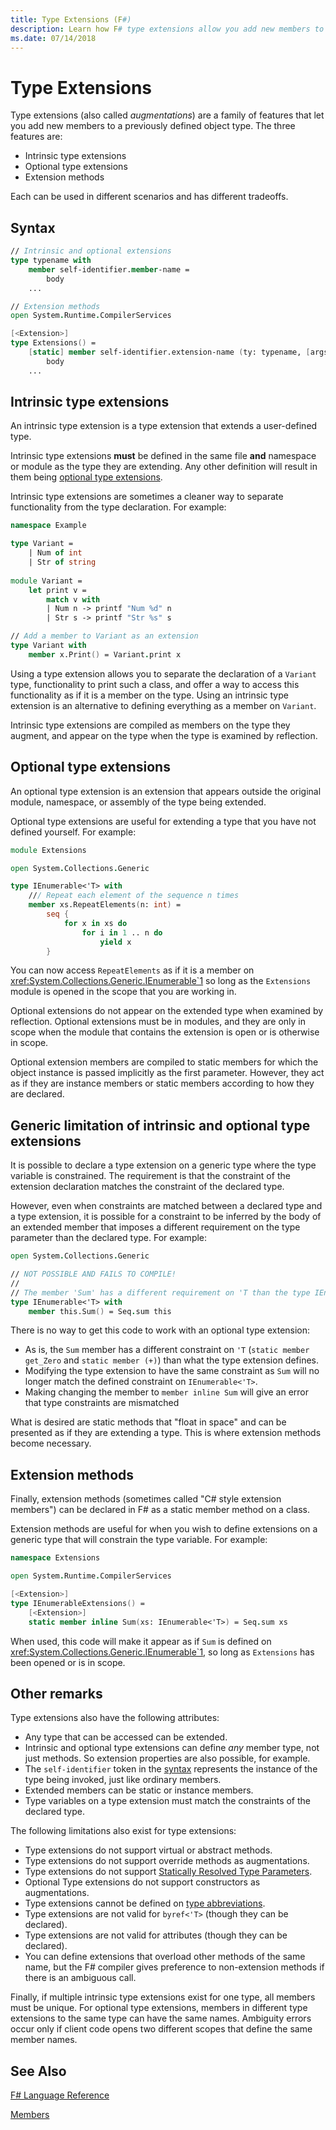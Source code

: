 ```yaml
---
title: Type Extensions (F#)
description: Learn how F# type extensions allow you add new members to a previously defined object type.
ms.date: 07/14/2018
---
```

# Type Extensions

Type extensions (also called _augmentations_) are a family of features that let you add new members to a previously defined object type. The three features are:

* Intrinsic type extensions
* Optional type extensions
* Extension methods

Each can be used in different scenarios and has different tradeoffs.

## Syntax

```fsharp
// Intrinsic and optional extensions
type typename with
    member self-identifier.member-name =
        body
    ...

// Extension methods
open System.Runtime.CompilerServices

[<Extension>]
type Extensions() =
    [static] member self-identifier.extension-name (ty: typename, [args]) =
        body
    ...
```

## Intrinsic type extensions

An intrinsic type extension is a type extension that extends a user-defined type.

Intrinsic type extensions **must** be defined in the same file **and** namespace or module as the type they are extending. Any other definition will result in them being [optional type extensions](type-extensions.md#optional-type-extensions).

Intrinsic type extensions are sometimes a cleaner way to separate functionality from the type declaration. For example:

```fsharp
namespace Example

type Variant =
    | Num of int
    | Str of string
  
module Variant =
    let print v =
        match v with
        | Num n -> printf "Num %d" n
        | Str s -> printf "Str %s" s

// Add a member to Variant as an extension
type Variant with
    member x.Print() = Variant.print x
```

Using a type extension allows you to separate the declaration of a `Variant` type, functionality to print such a class, and offer a way to access this functionality as if it is a member on the type. Using an intrinsic type extension is an alternative to defining everything as a member on `Variant`.

Intrinsic type extensions are compiled as members on the type they augment, and appear on the type when the type is examined by reflection.

## Optional type extensions

An optional type extension is an extension that appears outside the original module, namespace, or assembly of the type being extended.

Optional type extensions are useful for extending a type that you have not defined yourself. For example:

```fsharp
module Extensions

open System.Collections.Generic

type IEnumerable<'T> with
    /// Repeat each element of the sequence n times
    member xs.RepeatElements(n: int) =
        seq {
            for x in xs do
                for i in 1 .. n do
                    yield x
        }
```

You can now access `RepeatElements` as if it is a member on <xref:System.Collections.Generic.IEnumerable`1> so long as the `Extensions` module is opened in the scope that you are working in.

Optional extensions do not appear on the extended type when examined by reflection. Optional extensions must be in modules, and they are only in scope when the module that contains the extension is open or is otherwise in scope.

Optional extension members are compiled to static members for which the object instance is passed implicitly as the first parameter. However, they act as if they are instance members or static members according to how they are declared.

## Generic limitation of intrinsic and optional type extensions

It is possible to declare a type extension on a generic type where the type variable is constrained. The requirement is that the constraint of the extension declaration matches the constraint of the declared type.

However, even when constraints are matched between a declared type and a type extension, it is possible for a constraint to be inferred by the body of an extended member that imposes a different requirement on the type parameter than the declared type. For example:

```fsharp
open System.Collections.Generic

// NOT POSSIBLE AND FAILS TO COMPILE!
//
// The member 'Sum' has a different requirement on 'T than the type IEnumerable<'T>
type IEnumerable<'T> with
    member this.Sum() = Seq.sum this
```

There is no way to get this code to work with an optional type extension:

* As is, the `Sum` member has a different constraint on `'T` (`static member get_Zero` and `static member (+)`) than what the type extension defines.
* Modifying the type extension to have the same constraint as `Sum` will no longer match the defined constraint on `IEnumerable<'T>`.
* Making changing the member to `member inline Sum` will give an error that type constraints are mismatched

What is desired are static methods that "float in space" and can be presented as if they are extending a type. This is where extension methods become necessary.

## Extension methods

Finally, extension methods (sometimes called "C# style extension members") can be declared in F# as a static member method on a class.

Extension methods are useful for when you wish to define extensions on a generic type that will constrain the type variable. For example:

```fsharp
namespace Extensions

open System.Runtime.CompilerServices

[<Extension>]
type IEnumerableExtensions() =
    [<Extension>]
    static member inline Sum(xs: IEnumerable<'T>) = Seq.sum xs
```

When used, this code will make it appear as if `Sum` is defined on <xref:System.Collections.Generic.IEnumerable`1>, so long as `Extensions` has been opened or is in scope.

## Other remarks

Type extensions also have the following attributes:

* Any type that can be accessed can be extended.
* Intrinsic and optional type extensions can define _any_ member type, not just methods. So extension properties are also possible, for example.
* The `self-identifier` token in the [syntax](type-extensions.md#syntax) represents the instance of the type being invoked, just like ordinary members.
* Extended members can be static or instance members.
* Type variables on a type extension must match the constraints of the declared type.

The following limitations also exist for type extensions:

* Type extensions do not support virtual or abstract methods.
* Type extensions do not support override methods as augmentations.
* Type extensions do not support [Statically Resolved Type Parameters](generics/statically-resolved-type-parameters.md).
* Optional Type extensions do not support constructors as augmentations.
* Type extensions cannot be defined on [type abbreviations](type-abbreviations.md).
* Type extensions are not valid for `byref<'T>` (though they can be declared).
* Type extensions are not valid for attributes (though they can be declared).
* You can define extensions that overload other methods of the same name, but the F# compiler gives preference to non-extension methods if there is an ambiguous call.

Finally, if multiple intrinsic type extensions exist for one type, all members must be unique. For optional type extensions, members in different type extensions to the same type can have the same names. Ambiguity errors occur only if client code opens two different scopes that define the same member names.

## See Also

[F# Language Reference](index.md)

[Members](members/index.md)
